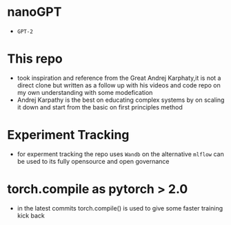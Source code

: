 # nanoGPT
- `GPT-2`

# This repo 
- took inspiration and reference from the Great Andrej Karphaty,it is not a direct clone but written as a follow up with his videos and code repo on my own understanding with some modefication
- Andrej Karpathy is the best on educating complex systems by on scaling it down and start from the basic on first principles method

# Experiment Tracking
- for experment tracking the repo uses `Wandb` on the alternative  `mlflow` can be used to its fully opensource and open governance   

# torch.compile as pytorch > 2.0
- in the latest commits torch.compile() is used to give some faster training kick back